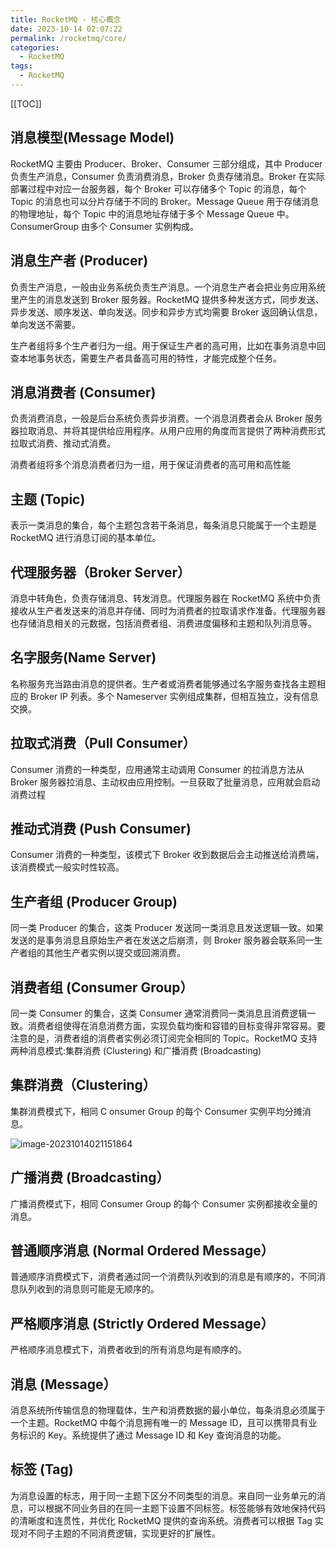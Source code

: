 ```yaml
---
title: RocketMQ - 核心概念
date: 2023-10-14 02:07:22
permalink: /rocketmq/core/
categories:
  - RocketMQ
tags:
  - RocketMQ
---
```


[[TOC]]

## 消息模型(Message Model)

RocketMQ 主要由 Producer、Broker、Consumer 三部分组成，其中 Producer 负责生产消息，Consumer 负责消费消息，Broker 负责存储消息。Broker 在实际部署过程中对应一台服务器，每个 Broker 可以存储多个 Topic 的消息，每个 Topic 的消息也可以分片存储于不同的 Broker。Message Queue 用于存储消息的物理地址，每个 Topic 中的消息地址存储于多个 Message Queue 中。ConsumerGroup 由多个 Consumer 实例构成。

## 消息生产者 (Producer)

负责生产消息，一般由业务系统负责生产消息。一个消息生产者会把业务应用系统里产生的消息发送到 Broker 服务器。RocketMQ 提供多种发送方式，同步发送、异步发送、顺序发送、单向发送。同步和异步方式均需要 Broker 返回确认信息，单向发送不需要。

生产者组将多个生产者归为一组。用于保证生产者的高可用，比如在事务消息中回查本地事务状态，需要生产者具备高可用的特性，才能完成整个任务。

## 消息消费者 (Consumer)

负责消费消息，一般是后台系统负责异步消费。一个消息消费者会从 Broker 服务器拉取消息、并将其提供给应用程序。从用户应用的角度而言提供了两种消费形式拉取式消费、推动式消费。

消费者组将多个消息消费者归为一组，用于保证消费者的高可用和高性能

## 主题 (Topic)

表示一类消息的集合，每个主题包含若干条消息，每条消息只能属于一个主题是 RocketMQ 进行消息订阅的基本单位。

## 代理服务器（Broker Server）

消息中转角色，负责存储消息、转发消息。代理服务器在 RocketMQ 系统中负责接收从生产者发送来的消息并存储、同时为消费者的拉取请求作准备。代理服务器也存储消息相关的元数据，包括消费者组、消费进度偏移和主题和队列消息等。

## 名字服务(Name Server)

名称服务充当路由消息的提供者。生产者或消费者能够通过名字服务查找各主题相应的 Broker IP 列表。多个 Nameserver 实例组成集群，但相互独立，没有信息交换。

## 拉取式消费（Pull Consumer）

Consumer 消费的一种类型，应用通常主动调用 Consumer 的拉消息方法从 Broker 服务器拉消息、主动权由应用控制。一旦获取了批量消息，应用就会启动消费过程

## 推动式消费 (Push Consumer)

Consumer 消费的一种类型，该模式下 Broker 收到数据后会主动推送给消费端，该消费模式一般实时性较高。

## 生产者组 (Producer Group)

同一类 Producer 的集合，这类 Producer 发送同一类消息且发送逻辑一致。如果发送的是事务消息且原始生产者在发送之后崩溃，则 Broker 服务器会联系同一生产者组的其他生产者实例以提交或回溯消费。

## 消费者组 (Consumer Group）

同一类 Consumer 的集合，这类 Consumer 通常消费同一类消息且消费逻辑一致。消费者组使得在消息消费方面，实现负载均衡和容错的目标变得非常容易。要注意的是，消费者组的消费者实例必须订阅完全相同的 Topic。RocketMQ 支持两种消息模式:集群消费 (Clustering) 和广播消费 (Broadcasting)

## 集群消费（Clustering）

集群消费模式下，相同 C onsumer Group 的每个 Consumer 实例平均分摊消息。

![image-20231014021151864](https://cdn.jsdelivr.net/gh/Kele-Bingtang/static/img/RocketMQ/20231014021153.png)

## 广播消费 (Broadcasting）

广播消费模式下，相同 Consumer Group 的每个 Consumer 实例都接收全量的消息。

## 普通顺序消息 (Normal Ordered Message）

普通顺序消费模式下，消费者通过同一个消费队列收到的消息是有顺序的，不同消息队列收到的消息则可能是无顺序的。

## 严格顺序消息 (Strictly Ordered Message）

严格顺序消息模式下，消费者收到的所有消息均是有顺序的。

## 消息 (Message）

消息系统所传输信息的物理载体，生产和消费数据的最小单位，每条消息必须属于一个主题。RocketMQ 中每个消息拥有唯一的 Message ID，且可以携带具有业务标识的 Key。系统提供了通过 Message ID 和 Key 查询消息的功能。

## 标签 (Tag)

为消息设置的标志，用于同一主题下区分不同类型的消息。来自同一业务单元的消息，可以根据不同业务目的在同一主题下设置不同标签。标签能够有效地保持代码的清晰度和连贯性，并优化 RocketMQ 提供的查询系统。消费者可以根据 Tag 实现对不同子主题的不同消费逻辑，实现更好的扩展性。
